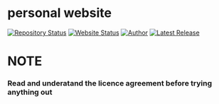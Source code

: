 # personal website
[![Repository Status](https://img.shields.io/badge/Repository%20Status-Maintained-dark%20green.svg)](https://github.com/curiousemmanuel/curiousemmanuel.github.io.github.io/)
[![Website Status](https://img.shields.io/badge/Website%20Status-Online-green)](https://www.curiousemmanuel.github.io)
[![Author](https://img.shields.io/badge/Author-Aditya%20Vikram%20Singh-blue.svg)](https://www.linkedin.com/in/AVS1508/)
[![Latest Release](https://img.shields.io/badge/Latest%20Release-24%20March%202022-yellow.svg)](https://github.com/AVS1508/AVS1508.github.io/commit/master)


# NOTE
### Read and underatand the licence agreement before trying anything out
